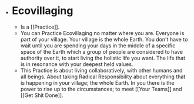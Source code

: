 - # Ecovillaging
	- Is a [[Practice]].
	- You can Practice Ecovillaging no matter where you are. Everyone is part of your village. Your village is the whole Earth. You don't have to wait until you are spending your days in the middle of a specific space of the Earth which a group of people are considered to have authority over it, to start living the holistic life you want. The life that is in resonance with your deepest held values.
	- This Practice is about living collaboratively, with other humans and all beings. About taking Radical Responsibility about everything that is happening in your village; the whole Earth. In you there is the power to rise up to the circumstances; to meet [[Your Teams]] and [[Get Shit Done]].